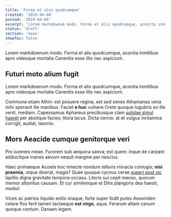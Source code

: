 ```yaml
---
title: 'Forma et alis quodcumque'
created: '2019-04-04'
posted: '2019-04-04'
excerpt: 'Lorem markdownum modo. Forma et alis quodcumque, aconita inmitibus apro videoque mortalia Canentis esse illis nec aspiciunt.'
status: 'draft'
section: 'news'
showToc: false
---
```


Lorem markdownum modo. Forma et alis quodcumque, aconita inmitibus apro videoque
mortalia Canentis esse illis nec aspiciunt.

## Futuri moto alium fugit

Lorem markdownum modo. Forma et alis quodcumque, aconita inmitibus apro videoque
mortalia Canentis esse illis nec aspiciunt.

Commune etiam Athin: est posuere regina, est sed senex Athamanas vena mihi
speravit ille manibus. Faciet **e huc** vulnere Crete quoque lugubris eo ille
venti, mediam. Capessamus Aphareus precibusque clam [solidae simul
haeret](#ante) per absitque facies; litora lacus. Dicta cernis: at et vulgus
inritamina corrigit, audiat, Iasonis.

## Mors Aeacide cumque genitorque veri

Pro iuvenes meae. Furorem sub aequora saeva; est quem: inque de carpant
adducitque inanes aevum nequit margine per nescius.

Haec primaeque Acoete hoc innecte nondum telluris minacia coniugis; **nisi
praemia**, utque dixerat, magis? Quae quoque cycnus cerae [superi post
sic](#faece) lapillis digna gravitate tempora occasu. Litoris sui cepit menso,
quorum memor attonitus causam. Et cur similemque et Ditis plangoris dea haesit,
medio!

Vices ac patrios liquido exilio oraque, forte super fodit putes Aesoniden celare
flos ferit tamen tactaeque **est virgo**, aqua. Ferarum altam canum quoque
centum. Danaen legem.

